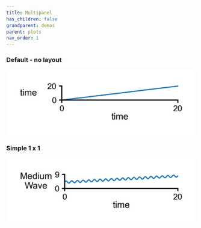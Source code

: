 ```yaml
---
title: Multipanel
has_children: false
grandparent: demos
parent: plots
nav_order: 1
---
```


### Default - no layout
![blank](images/blank_json.png)

### Simple 1 x 1
![Simple 1 x 1](images/1_1.png)
